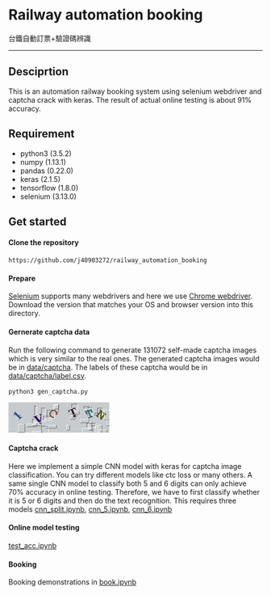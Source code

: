 # Railway automation booking
台鐵自動訂票+驗證碼辨識

---
## Desciprtion
This is an automation railway booking system using selenium webdriver and captcha crack with keras. The result of actual online testing is about 91% accuracy.

## Requirement
- python3 (3.5.2)
- numpy (1.13.1)
- pandas (0.22.0)
- keras (2.1.5)
- tensorflow (1.8.0)
- selenium (3.13.0)

## Get started
#### Clone the repository
```
https://github.com/j40903272/railway_automation_booking
```

#### Prepare
[Selenium](https://www.seleniumhq.org/projects/webdriver/) supports many webdrivers and here we use [Chrome webdriver](http://chromedriver.chromium.org/downloads). Download the version that matches your OS and browser version into this directory.

#### Gernerate captcha data
Run the following command to generate 131072 self-made captcha images which is very similar to the real ones. The generated captcha images would be in [data/captcha](https://github.com/j40903272/railway_automation_booking/tree/master/data/captcha). The labels of these captcha would be in [data/captcha/label.csv]().
```
python3 gen_captcha.py
```
![captcha_exmaple](./data/captcha/00001.jpg)

#### Captcha crack
Here we implement a simple CNN model with keras for captcha image classification. You can try different models like ctc loss or many others. A same single CNN model to classify both 5 and 6 digits can only achieve 70% accuracy in online testing. Therefore, we have to first classify whether it is 5 or 6 digits and then do the text recognition. This requires three models [cnn_split.ipynb](https://github.com/j40903272/railway_automation_booking/blob/master/cnn-split.ipynb), [cnn_5.ipynb](https://github.com/j40903272/railway_automation_booking/blob/master/cnn_5.ipynb), [cnn_6.ipynb](https://github.com/j40903272/railway_automation_booking/blob/master/cnn_6.ipynb)

#### Online model testing
[test_acc.ipynb](https://github.com/j40903272/railway_automation_booking/blob/master/test_acc.ipynb)

#### Booking
Booking demonstrations in [book.ipynb](https://github.com/j40903272/railway_automation_booking/blob/master/book.ipynb)
